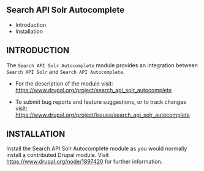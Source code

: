 Search API Solr Autocomplete
-----------------------------

 * Introduction
 * Installation


INTRODUCTION
------------

The `Search API Solr Autocomplete` module provides an integration between `Search API Solr` and `Search API Autocomplete`.

 * For the description of the module visit:
   https://www.drupal.org/project/search_api_solr_autocomplete

 * To submit bug reports and feature suggestions, or to track changes visit:
   https://www.drupal.org/project/issues/search_api_solr_autocomplete


INSTALLATION
------------

Install the Search API Solr Autocomplete module as you would normally install a contributed
Drupal module. Visit https://www.drupal.org/node/1897420 for further
information.
